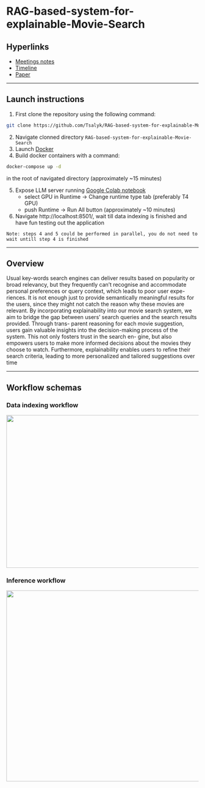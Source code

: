 # RAG-based-system-for-explainable-Movie-Search

## Hyperlinks
* [Meetings notes](https://docs.google.com/document/d/13XV529CzxseJ4wfdnEoQAKRNz8hCcIXpr1cMPGujlcE/edit?usp=sharing)
* [Timeline](https://docs.google.com/document/d/1aeqbfDCny26YenkR2OS5SquHwYyDr2x-pAUu2QmLaPs/edit)
* [Paper](https://www.overleaf.com/5328894874bzgyjztmzxbb#f507a1)
***

## Launch instructions
1. First clone the repository using the following command:
```sh
git clone https://github.com/Tsalyk/RAG-based-system-for-explainable-Movie-Search.git
```
2. Navigate clonned directory ```RAG-based-system-for-explainable-Movie-Search```
3. Launch [Docker](https://www.docker.com/)
4. Build docker containers with a command:
```sh
docker-compose up -d
```
in the root of navigated directory (approximately ~15 minutes)

5. Expose LLM server running [Google Colab notebook](https://colab.research.google.com/drive/1KZYaEtJDWsxzc9N3CWEIbcaVu2ipGgzG?usp=sharing)
   * select GPU in Runtime -> Change runtime type tab (preferably T4 GPU)
   * push Runtime -> Run All button (approximately ~10 minutes)
7. Navigate http://localhost:8501/, wait till data indexing is finished and have fun testing out the application

```Note: steps 4 and 5 could be performed in parallel, you do not need to wait untill step 4 is finished```
***

## Overview
Usual key-words search engines can deliver results
based on popularity or broad relevancy, but they frequently can’t recognise and accommodate personal preferences or query context, which leads to poor user expe-
riences. It is not enough just to provide semantically meaningful results
for the users, since they might not catch the reason why these movies are relevant.
By incorporating explainability into our movie search system, we aim to bridge the
gap between users’ search queries and the search results provided. Through trans-
parent reasoning for each movie suggestion, users gain valuable insights into the
decision-making process of the system. This not only fosters trust in the search en-
gine, but also empowers users to make more informed decisions about the movies
they choose to watch. Furthermore, explainability enables users to refine their search
criteria, leading to more personalized and tailored suggestions over time
***

## Workflow schemas
### Data indexing workflow
<img src="https://github.com/Tsalyk/DomainSpecificAIAssistant/blob/main/assets/data_indexing.png" width="600" height="400">

### Inference workflow
<img src="https://github.com/Tsalyk/DomainSpecificAIAssistant/blob/main/assets/inference.png" width="1000" height="500">
